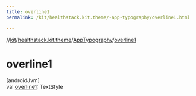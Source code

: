 ```yaml
---
title: overline1
permalink: /kit/healthstack.kit.theme/-app-typography/overline1.html

---
```

//[kit](../../../index.html)/[healthstack.kit.theme](../index.html)/[AppTypography](index.html)/[overline1](overline1.html)



# overline1



[androidJvm]\
val [overline1](overline1.html): TextStyle




